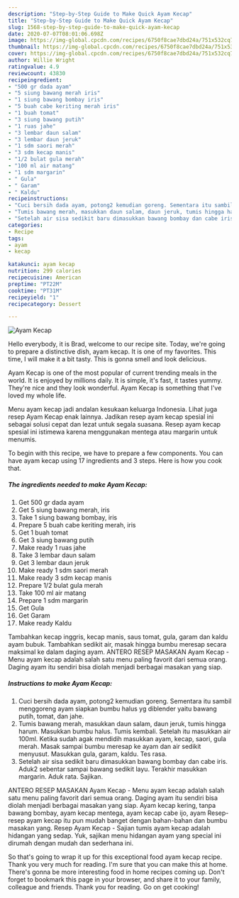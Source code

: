 ```yaml
---
description: "Step-by-Step Guide to Make Quick Ayam Kecap"
title: "Step-by-Step Guide to Make Quick Ayam Kecap"
slug: 1568-step-by-step-guide-to-make-quick-ayam-kecap
date: 2020-07-07T08:01:06.698Z
image: https://img-global.cpcdn.com/recipes/6750f8cae7dbd24a/751x532cq70/ayam-kecap-foto-resep-utama.jpg
thumbnail: https://img-global.cpcdn.com/recipes/6750f8cae7dbd24a/751x532cq70/ayam-kecap-foto-resep-utama.jpg
cover: https://img-global.cpcdn.com/recipes/6750f8cae7dbd24a/751x532cq70/ayam-kecap-foto-resep-utama.jpg
author: Willie Wright
ratingvalue: 4.9
reviewcount: 43830
recipeingredient:
- "500 gr dada ayam"
- "5 siung bawang merah iris"
- "1 siung bawang bombay iris"
- "5 buah cabe keriting merah iris"
- "1 buah tomat"
- "3 siung bawang putih"
- "1 ruas jahe"
- "3 lembar daun salam"
- "3 lembar daun jeruk"
- "1 sdm saori merah"
- "3 sdm kecap manis"
- "1/2 bulat gula merah"
- "100 ml air matang"
- "1 sdm margarin"
- " Gula"
- " Garam"
- " Kaldu"
recipeinstructions:
- "Cuci bersih dada ayam, potong2 kemudian goreng. Sementara itu sambil menggoreng ayam siapkan bumbu halus yg diblender yaitu bawang putih, tomat, dan jahe."
- "Tumis bawang merah, masukkan daun salam, daun jeruk, tumis hingga harum. Masukkan bumbu halus. Tumis kembali. Setelah itu masukkan air 100ml. Ketika sudah agak mendidih masukkan ayam, kecap, saori, gula merah. Masak sampai bumbu meresap ke ayam dan air sedikit menyusut. Masukkan gula, garam, kaldu. Tes rasa."
- "Setelah air sisa sedikit baru dimasukkan bawang bombay dan cabe iris. Aduk2 sebentar sampai bawang sedikit layu. Terakhir masukkan margarin. Aduk rata. Sajikan."
categories:
- Recipe
tags:
- ayam
- kecap

katakunci: ayam kecap 
nutrition: 299 calories
recipecuisine: American
preptime: "PT22M"
cooktime: "PT31M"
recipeyield: "1"
recipecategory: Dessert

---
```



![Ayam Kecap](https://img-global.cpcdn.com/recipes/6750f8cae7dbd24a/751x532cq70/ayam-kecap-foto-resep-utama.jpg)

Hello everybody, it is Brad, welcome to our recipe site. Today, we're going to prepare a distinctive dish, ayam kecap. It is one of my favorites. This time, I will make it a bit tasty. This is gonna smell and look delicious.

Ayam Kecap is one of the most popular of current trending meals in the world. It is enjoyed by millions daily. It is simple, it's fast, it tastes yummy. They're nice and they look wonderful. Ayam Kecap is something that I've loved my whole life.

Menu ayam kecap jadi andalan kesukaan keluarga Indonesia. Lihat juga resep Ayam Kecap enak lainnya. Jadikan resep ayam kecap spesial ini sebagai solusi cepat dan lezat untuk segala suasana. Resep ayam kecap spesial ini istimewa karena menggunakan mentega atau margarin untuk menumis.


To begin with this recipe, we have to prepare a few components. You can have ayam kecap using 17 ingredients and 3 steps. Here is how you cook that.

<!--inarticleads1-->

##### The ingredients needed to make Ayam Kecap:

1. Get 500 gr dada ayam
1. Get 5 siung bawang merah, iris
1. Take 1 siung bawang bombay, iris
1. Prepare 5 buah cabe keriting merah, iris
1. Get 1 buah tomat
1. Get 3 siung bawang putih
1. Make ready 1 ruas jahe
1. Take 3 lembar daun salam
1. Get 3 lembar daun jeruk
1. Make ready 1 sdm saori merah
1. Make ready 3 sdm kecap manis
1. Prepare 1/2 bulat gula merah
1. Take 100 ml air matang
1. Prepare 1 sdm margarin
1. Get  Gula
1. Get  Garam
1. Make ready  Kaldu


Tambahkan kecap inggris, kecap manis, saus tomat, gula, garam dan kaldu ayam bubuk. Tambahkan sedikit air, masak hingga bumbu meresap secara maksimal ke dalam daging ayam. ANTERO RESEP MASAKAN Ayam Kecap - Menu ayam kecap adalah salah satu menu paling favorit dari semua orang. Daging ayam itu sendiri bisa diolah menjadi berbagai masakan yang siap. 

<!--inarticleads2-->

##### Instructions to make Ayam Kecap:

1. Cuci bersih dada ayam, potong2 kemudian goreng. Sementara itu sambil menggoreng ayam siapkan bumbu halus yg diblender yaitu bawang putih, tomat, dan jahe.
1. Tumis bawang merah, masukkan daun salam, daun jeruk, tumis hingga harum. Masukkan bumbu halus. Tumis kembali. Setelah itu masukkan air 100ml. Ketika sudah agak mendidih masukkan ayam, kecap, saori, gula merah. Masak sampai bumbu meresap ke ayam dan air sedikit menyusut. Masukkan gula, garam, kaldu. Tes rasa.
1. Setelah air sisa sedikit baru dimasukkan bawang bombay dan cabe iris. Aduk2 sebentar sampai bawang sedikit layu. Terakhir masukkan margarin. Aduk rata. Sajikan.


ANTERO RESEP MASAKAN Ayam Kecap - Menu ayam kecap adalah salah satu menu paling favorit dari semua orang. Daging ayam itu sendiri bisa diolah menjadi berbagai masakan yang siap. Ayam kecap kering, tanpa bawang bombay, ayam kecap mentega, ayam kecap cabe ijo, ayam Resep-resep ayam kecap itu pun mudah banget dengan bahan-bahan dan bumbu masakan yang. Resep Ayam Kecap - Sajian tumis ayam kecap adalah hidangan yang sedap. Yuk, sajikan menu hidangan ayam yang special ini dirumah dengan mudah dan sederhana ini. 

So that's going to wrap it up for this exceptional food ayam kecap recipe. Thank you very much for reading. I'm sure that you can make this at home. There's gonna be more interesting food in home recipes coming up. Don't forget to bookmark this page in your browser, and share it to your family, colleague and friends. Thank you for reading. Go on get cooking!
